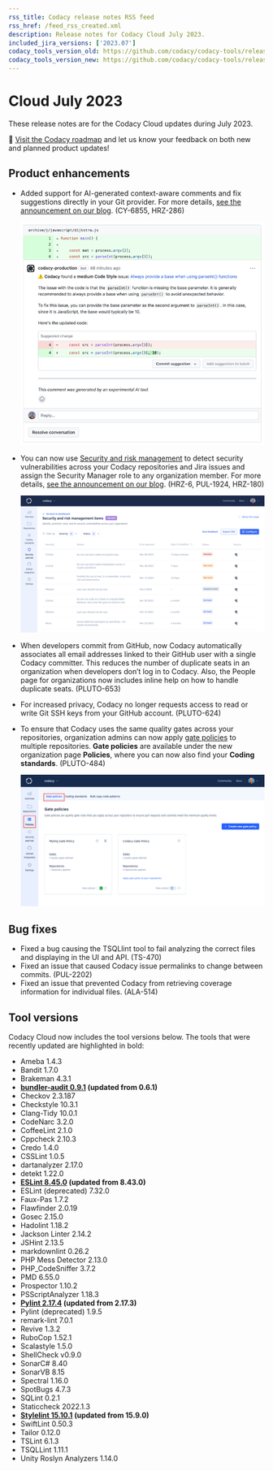 ```yaml
---
rss_title: Codacy release notes RSS feed
rss_href: /feed_rss_created.xml
description: Release notes for Codacy Cloud July 2023.
included_jira_versions: ['2023.07']
codacy_tools_version_old: https://github.com/codacy/codacy-tools/releases/tag/7.5.46
codacy_tools_version_new: https://github.com/codacy/codacy-tools/releases/tag/7.6.39
---
```


# Cloud July 2023

These release notes are for the Codacy Cloud updates during July 2023.

📢 [Visit the Codacy roadmap](https://roadmap.codacy.com) and <span class="skip-vale">let us know</span> your feedback on both new and planned product updates!

<!--TODO Check these issues manually

Jira issues without release notes

Epics:

Jira issues with disabled release notes

Epics:
-   https://codacy.atlassian.net/browse/PUL-2199
-   https://codacy.atlassian.net/browse/PUL-2104
-   https://codacy.atlassian.net/browse/HRZ-282
-   https://codacy.atlassian.net/browse/HRZ-281
-   https://codacy.atlassian.net/browse/HRZ-265
-   https://codacy.atlassian.net/browse/HRZ-126
-   https://codacy.atlassian.net/browse/HRZ-86
-   https://codacy.atlassian.net/browse/ALA-464
-   https://codacy.atlassian.net/browse/ALA-460
-   https://codacy.atlassian.net/browse/ALA-451
-   https://codacy.atlassian.net/browse/ALA-282
-   https://codacy.atlassian.net/browse/ALA-151
-   https://codacy.atlassian.net/browse/ALA-110
Bugs and other issues:
-   https://codacy.atlassian.net/browse/TS-500
-   https://codacy.atlassian.net/browse/TS-496
-   https://codacy.atlassian.net/browse/TS-494
-   https://codacy.atlassian.net/browse/TS-488
-   https://codacy.atlassian.net/browse/TS-483
-   https://codacy.atlassian.net/browse/TS-482
-   https://codacy.atlassian.net/browse/TS-481
-   https://codacy.atlassian.net/browse/TS-480
-   https://codacy.atlassian.net/browse/TS-479
-   https://codacy.atlassian.net/browse/TS-478
-   https://codacy.atlassian.net/browse/TS-475
-   https://codacy.atlassian.net/browse/TS-474
-   https://codacy.atlassian.net/browse/TS-472
-   https://codacy.atlassian.net/browse/TS-471
-   https://codacy.atlassian.net/browse/TS-469
-   https://codacy.atlassian.net/browse/TS-465
-   https://codacy.atlassian.net/browse/TS-461
-   https://codacy.atlassian.net/browse/TS-460
-   https://codacy.atlassian.net/browse/TS-456
-   https://codacy.atlassian.net/browse/TS-451
-   https://codacy.atlassian.net/browse/TS-450
-   https://codacy.atlassian.net/browse/TS-436
-   https://codacy.atlassian.net/browse/TS-422
-   https://codacy.atlassian.net/browse/TS-399
-   https://codacy.atlassian.net/browse/TS-336
-   https://codacy.atlassian.net/browse/TS-313
-   https://codacy.atlassian.net/browse/PUL-2201
-   https://codacy.atlassian.net/browse/PUL-2186
-   https://codacy.atlassian.net/browse/PUL-2182
-   https://codacy.atlassian.net/browse/PUL-2174
-   https://codacy.atlassian.net/browse/PUL-2172
-   https://codacy.atlassian.net/browse/HRZ-304
-   https://codacy.atlassian.net/browse/HRZ-300
-   https://codacy.atlassian.net/browse/HRZ-299
-   https://codacy.atlassian.net/browse/HRZ-298
-   https://codacy.atlassian.net/browse/HRZ-291
-   https://codacy.atlassian.net/browse/ALA-490
-   https://codacy.atlassian.net/browse/ALA-489
-   https://codacy.atlassian.net/browse/ALA-482
-->

## Product enhancements

-   Added support for AI-generated context-aware comments and fix suggestions directly in your Git provider. For more details, [see the announcement on our blog](https://blog.codacy.com/codacy-quality-ai-actionable-fixes/). (CY-6855, HRZ-286)

    ![AI-generated context-aware comments and fix suggestions](../images/cy-6855.png)

-   You can now use [Security and risk management](../../organizations/managing-security-and-risk.md#managing-integrations) to detect security vulnerabilities across your Codacy repositories and Jira issues and assign the Security Manager role to any organization member. For more details, [see the announcement on our blog](https://blog.codacy.com/centralized-view-of-security-issues/). (HRZ-6, PUL-1924, HRZ-180)

    ![Security and risk management item list](../images/hrz-6.png)

-   When developers commit from GitHub, now Codacy automatically associates all email addresses linked to their GitHub user with a single Codacy committer. This reduces the number of duplicate seats in an organization when developers don’t log in to Codacy. Also, the People page for organizations now includes inline help on how to handle duplicate seats. (PLUTO-653)

-   For increased privacy, Codacy no longer requests access to read or write Git SSH keys from your GitHub account. (PLUTO-624)

-   To ensure that Codacy uses the same quality gates across your repositories, organization admins can now apply [gate policies](../../organizations/using-gate-policies.md) to multiple repositories. **Gate policies** are available under the new organization page **Policies**, where you can now also find your **Coding standards**. (PLUTO-484)

    ![Organization-level gate policies](../images/pluto-484.png)

## Bug fixes

-   Fixed a bug causing the TSQLlint tool to fail analyzing the correct files and displaying in the UI and API. (TS-470)
-   Fixed an issue that caused Codacy issue permalinks to change between commits. (PUL-2202)
-   Fixed an issue that prevented Codacy from retrieving coverage information for individual files. (ALA-514)

## Tool versions

Codacy Cloud now includes the tool versions below. The tools that were recently updated are highlighted in bold:

-   Ameba 1.4.3
-   Bandit 1.7.0
-   Brakeman 4.3.1
-   **[bundler-audit 0.9.1](https://github.com/rubysec/bundler-audit/releases/tag/v0.9.1) (updated from 0.6.1)**
-   Checkov 2.3.187
-   Checkstyle 10.3.1
-   Clang-Tidy 10.0.1
-   CodeNarc 3.2.0
-   CoffeeLint 2.1.0
-   Cppcheck 2.10.3
-   Credo 1.4.0
-   CSSLint 1.0.5
-   dartanalyzer 2.17.0
-   detekt 1.22.0
-   **[ESLint 8.45.0](https://github.com/eslint/eslint/releases/tag/v8.45.0) (updated from 8.43.0)**
-   ESLint (deprecated) 7.32.0
-   Faux-Pas 1.7.2
-   Flawfinder 2.0.19
-   Gosec 2.15.0
-   Hadolint 1.18.2
-   Jackson Linter 2.14.2
-   JSHint 2.13.5
-   markdownlint 0.26.2
-   PHP Mess Detector 2.13.0
-   PHP_CodeSniffer 3.7.2
-   PMD 6.55.0
-   Prospector 1.10.2
-   PSScriptAnalyzer 1.18.3
-   **[Pylint 2.17.4](https://github.com/pylint-dev/pylint/releases/tag/v2.17.4) (updated from 2.17.3)**
-   Pylint (deprecated) 1.9.5
-   remark-lint 7.0.1
-   Revive 1.3.2
-   RuboCop 1.52.1
-   Scalastyle 1.5.0
-   ShellCheck v0.9.0
-   SonarC# 8.40
-   SonarVB 8.15
-   Spectral 1.16.0
-   SpotBugs 4.7.3
-   SQLint 0.2.1
-   Staticcheck 2022.1.3
-   **[Stylelint 15.10.1](https://github.com/stylelint/stylelint/releases/tag/15.10.1) (updated from 15.9.0)**
-   SwiftLint 0.50.3
-   Tailor 0.12.0
-   TSLint 6.1.3
-   TSQLLint 1.11.1
-   Unity Roslyn Analyzers 1.14.0
